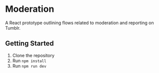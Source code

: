 # Moderation

A React prototype outlining flows related to moderation and reporting on Tumblr.

## Getting Started

1. Clone the repository
2. Run `npm install`
3. Run `npm run dev`
